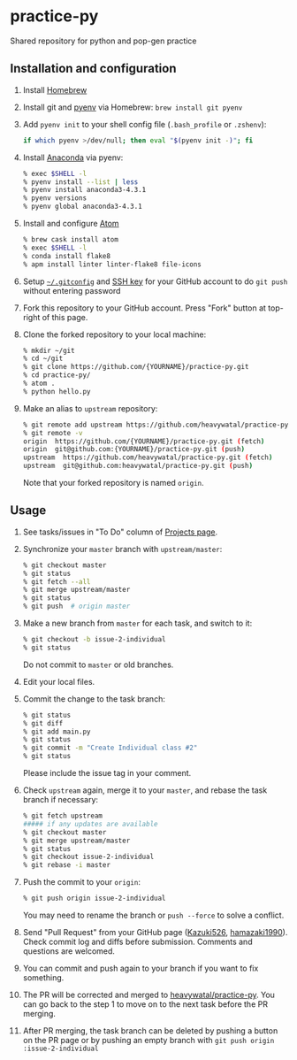 # practice-py

Shared repository for python and pop-gen practice

## Installation and configuration

1.  Install [Homebrew](http://brew.sh/)

1.  Install git and [pyenv](https://github.com/yyuu/pyenv) via Homebrew:
    `brew install git pyenv`

1.  Add `pyenv init` to your shell config file (`.bash_profile` or `.zshenv`):
    ```sh
    if which pyenv >/dev/null; then eval "$(pyenv init -)"; fi
    ```

1.  Install [Anaconda](https://docs.continuum.io/) via pyenv:
    ```sh
    % exec $SHELL -l
    % pyenv install --list | less
    % pyenv install anaconda3-4.3.1
    % pyenv versions
    % pyenv global anaconda3-4.3.1
    ```

1.  Install and configure [Atom](https://heavywatal.github.io/dev/atom.html)
    ```sh
    % brew cask install atom
    % exec $SHELL -l
    % conda install flake8
    % apm install linter linter-flake8 file-icons
    ```

1.  Setup [`~/.gitconfig`](https://git-scm.com/book/ja/v1/%E4%BD%BF%E3%81%84%E5%A7%8B%E3%82%81%E3%82%8B-%E6%9C%80%E5%88%9D%E3%81%AEGit%E3%81%AE%E6%A7%8B%E6%88%90)
    and [SSH key](https://help.github.com/articles/adding-a-new-ssh-key-to-your-github-account/)
    for your GitHub account to do `git push` without entering password

1.  Fork this repository to your GitHub account.
    Press "Fork" button at top-right of this page.
    
1.  Clone the forked repository to your local machine:
    ```sh
    % mkdir ~/git
    % cd ~/git
    % git clone https://github.com/{YOURNAME}/practice-py.git
    % cd practice-py/
    % atom .
    % python hello.py
    ```

1.  Make an alias to `upstream` repository:
    ```sh
    % git remote add upstream https://github.com/heavywatal/practice-py.git
    % git remote -v
    origin  https://github.com/{YOURNAME}/practice-py.git (fetch)
    origin  git@github.com:{YOURNAME}/practice-py.git (push)
    upstream  https://github.com/heavywatal/practice-py.git (fetch)
    upstream  git@github.com:heavywatal/practice-py.git (push)
    ```
    Note that your forked repository is named `origin`.


## Usage

1.  See tasks/issues in "To Do" column of [Projects page](https://github.com/heavywatal/practice-py/projects/1).

1.  Synchronize your `master` branch with `upstream/master`:
    ```sh
    % git checkout master
    % git status
    % git fetch --all
    % git merge upstream/master
    % git status
    % git push  # origin master
    ```

1.  Make a new branch from `master` for each task, and switch to it:
    ```sh
    % git checkout -b issue-2-individual
    % git status
    ```
    Do not commit to `master` or old branches.

1.  Edit your local files.

1.  Commit the change to the task branch:
    ```sh
    % git status
    % git diff
    % git add main.py
    % git status
    % git commit -m "Create Individual class #2"
    % git status
    ```
    Please include the issue tag in your comment.

1.  Check `upstream` again, merge it to your `master`, and rebase the task branch if necessary:
    ```sh
    % git fetch upstream
    ##### if any updates are available
    % git checkout master
    % git merge upstream/master
    % git status
    % git checkout issue-2-individual
    % git rebase -i master
    ```

1.  Push the commit to your `origin`:
    ```sh
    % git push origin issue-2-individual
    ```
    You may need to rename the branch or `push --force` to solve a conflict.

1.  Send "Pull Request" from your GitHub page
    ([Kazuki526](https://github.com/Kazuki526/practice-py), [hamazaki1990](https://github.com/hamazaki1990/practice-py)).
    Check commit log and diffs before submission.
    Comments and questions are welcomed.

1.  You can commit and push again to your branch if you want to fix something.

1.  The PR will be corrected and merged to [heavywatal/practice-py](https://github.com/heavywatal/practice-py).
    You can go back to the step 1 to move on to the next task before the PR merging.

1.  After PR merging, the task branch can be deleted by pushing a button on the PR page or by pushing an empty branch with `git push origin :issue-2-individual`
